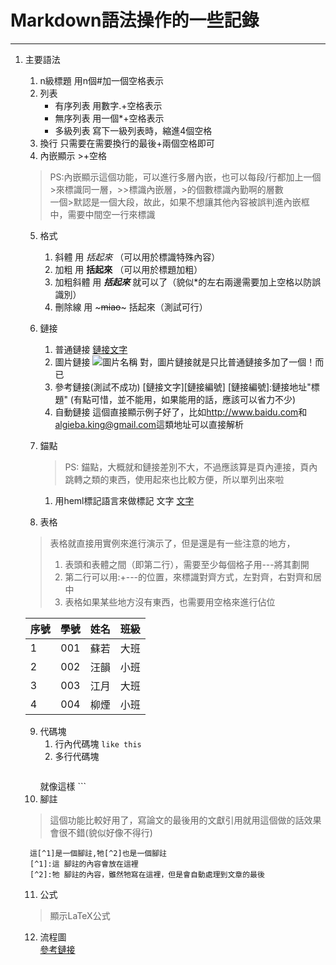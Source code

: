 # **Markdown語法操作的一些記錄**  
- - -

1. 主要語法
    1. n級標題 用n個#加一個空格表示
    2. 列表
        * 有序列表 用數字.+空格表示
        * 無序列表 用一個*+空格表示
        * 多級列表 寫下一級列表時，縮進4個空格
    3. 換行 只需要在需要換行的最後+兩個空格即可
    4. 內嵌顯示 >+空格
    >PS:內嵌顯示這個功能，可以進行多層內嵌，也可以每段/行都加上一個>來標識同一層，>>標識內嵌層，>的個數標識內勤啊的層數  
        一個>默認是一個大段，故此，如果不想讓其他內容被誤判進內嵌框中，需要中間空一行來標識

    5. 格式
        1. 斜體 用 *括起來* （可以用於標識特殊內容）
        2. 加粗 用 **括起來** （可以用於標題加粗）
        3. 加粗斜體 用 ***括起來*** 就可以了（貌似*的左右兩邊需要加上空格以防誤識別）
        4. 刪除線 用 ~~~miao~~~ 括起來（測試可行）
    6. 鏈接
        1. 普通鏈接 [鏈接文字](鏈接地址"標題")
        2. 圖片鏈接 ![圖片名稱](圖片鏈接地址)  對，圖片鏈接就是只比普通鏈接多加了一個！而已
        3. 參考鏈接(測試不成功) [鏈接文字][鏈接編號]  [鏈接編號]:鏈接地址"標題" (有點可惜，並不能用，如果能用的話，應該可以省力不少)
        4. 自動鏈接 這個直接顯示例子好了，比如<http://www.baidu.com>和<algieba.king@gmail.com>這類地址可以直接解析
    7. 錨點  
        >PS: 錨點，大概就和鏈接差別不大，不過應該算是頁內連接，頁內跳轉之類的東西，使用起來也比較方便，所以單列出來啦  

        1. 用heml標記語言來做標記 <span id="test">文字</span>   [文字](#test)
    8. 表格
    > 表格就直接用實例來進行演示了，但是還是有一些注意的地方，  
    > 1. 表頭和表體之間（即第二行），需要至少每個格子用---將其劃開
    > 2. 第二行可以用:+---的位置，來標識對齊方式，左對齊，右對齊和居中
    > 3. 表格如果某些地方沒有東西，也需要用空格來進行佔位

    | 序號 | 學號 | 姓名 | 班級 |
    | :--- | :---: | :---: | ---: |
    | 1 | 001 | 蘇若 | 大班 |
    | 2 | 002 | 汪韻 | 小班 |
    | 3 | 003 | 江月 | 大班 |
    | 4 | 004 | 柳煙 | 小班 |

    9. 代碼塊
        1. 行內代碼塊 `like this`
        2. 多行代碼塊
            ```python
         就像這樣
            ```
    10. 腳註
    > 這個功能比較好用了，寫論文的最後用的文獻引用就用這個做的話效果會很不錯(貌似好像不得行)

        這[^1]是一個腳註,牠[^2]也是一個腳註
        [^1]:這 腳註的內容會放在這裡
        [^2]:牠 腳註的內容，雖然牠寫在這裡，但是會自動處理到文章的最後
    11. 公式
    > 顯示LaTeX公式

    12. 流程圖  
    [參考鏈接](https://blog.csdn.net/witnessai1/article/details/52551362)
